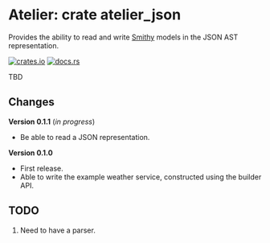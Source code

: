 # Atelier: crate atelier_json

Provides the ability to read and write [Smithy](https://github.com/awslabs/smithy) models in the JSON AST representation.

[![crates.io](https://img.shields.io/crates/v/atelier_json.svg)](https://crates.io/crates/atelier_json)
[![docs.rs](https://docs.rs/atelier_json/badge.svg)](https://docs.rs/atelier_json)

TBD

## Changes

**Version 0.1.1** (_in progress_)

* Be able to read a JSON representation.

**Version 0.1.0**

* First release.
* Able to write the example weather service, constructed using the builder API.

## TODO

1. Need to have a parser.
